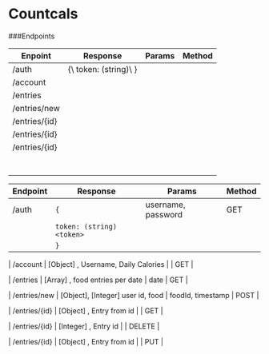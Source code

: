 Countcals
==========

###Endpoints

| Enpoint       | Response                           | Params | Method |
|---------------|------------------------------------|--------|--------|
| /auth         | {\   token: (string)<token>\ } |        |        |
| /account      |                                    |        |        |
| /entries      |                                    |        |        |
| /entries/new  |                                    |        |        |
| /entries/{id} |                                    |        |        |
| /entries/{id} |                                    |        |        |
| /entries/{id} |                                    |        |        |
|               |                                    |        |        |
|               |                                    |        |        |
|               |                                    |        |        |
|               |                                    |        |        |
|               |                                    |        |        |
|               |                                    |        |        |
|               |                                    |        |        |

| Endpoint | Response                                 | Params                                | Method |
| -------- | --------                                 | ------                                | ------ |
| /auth    | `{ `                                     | username, password                    | GET    |
|          |    `token: (string)<token>`              |
|          | `}`



| /account 
| [Object] , Username, Daily Calories 
| 
| GET |


| /entries 
| [Array] , food entries per date 
| date 
| GET |


| /entries/new 
| [Object], [Integer] user id, food 
| foodId, timestamp 
| POST |


| /entries/{id} 
| [Object] , Entry from id 
| 
| GET |


| /entries/{id} 
| [Integer] , Entry id 
| 
| DELETE |

| /entries/{id} 
| [Object] , Entry from id 
| 
| PUT |

